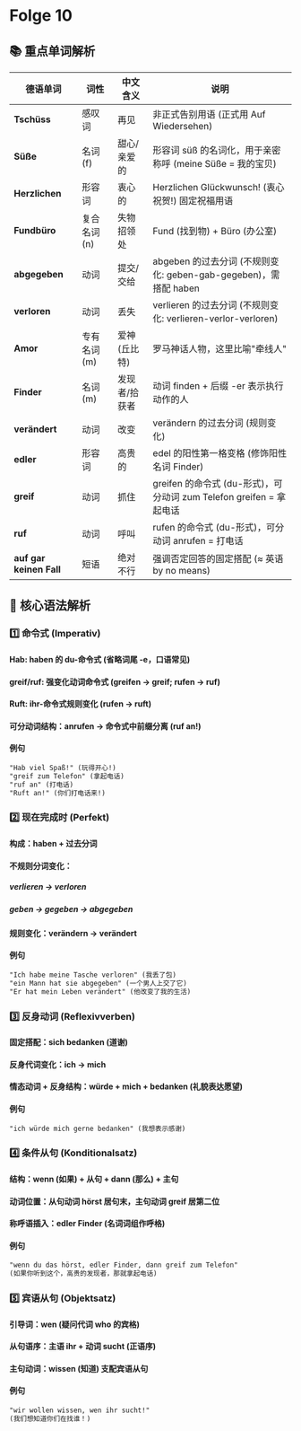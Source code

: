 # Folge 10

## 📚 重点单词解析

| 德语单词          | 词性       | 中文含义              | 说明                                                                 |
|-------------------|------------|-----------------------|----------------------------------------------------------------------|
| **Tschüss**       | 感叹词     | 再见                  | 非正式告别用语 (正式用 Auf Wiedersehen)                              |
| **Süße**          | 名词 (f)   | 甜心/亲爱的           | 形容词 süß 的名词化，用于亲密称呼 (meine Süße = 我的宝贝)            |
| **Herzlichen**    | 形容词     | 衷心的                | Herzlichen Glückwunsch! (衷心祝贺!) 固定祝福用语                    |
| **Fundbüro**      | 复合名词 (n)| 失物招领处            | Fund (找到物) + Büro (办公室)                                        |
| **abgegeben**     | 动词       | 提交/交给             | abgeben 的过去分词 (不规则变化: geben-gab-gegeben)，需搭配 haben     |
| **verloren**      | 动词       | 丢失                  | verlieren 的过去分词 (不规则变化: verlieren-verlor-verloren)         |
| **Amor**          | 专有名词 (m)| 爱神 (丘比特)         | 罗马神话人物，这里比喻"牵线人"                                       |
| **Finder**        | 名词 (m)   | 发现者/拾获者         | 动词 finden + 后缀 -er 表示执行动作的人                             |
| **verändert**     | 动词       | 改变                  | verändern 的过去分词 (规则变化)                                      |
| **edler**         | 形容词     | 高贵的                | edel 的阳性第一格变格 (修饰阳性名词 Finder)                          |
| **greif**         | 动词       | 抓住                  | greifen 的命令式 (du-形式)，可分动词 zum Telefon greifen = 拿起电话  |
| **ruf**           | 动词       | 呼叫                  | rufen 的命令式 (du-形式)，可分动词 anrufen = 打电话                  |
| **auf gar keinen Fall** | 短语 | 绝对不行            | 强调否定回答的固定搭配 (≈ 英语 by no means)                          |

## 📖 核心语法解析

### 1️⃣ 命令式 (Imperativ)
#### Hab: haben 的 du-命令式 (省略词尾 -e，口语常见)
#### greif/ruf: 强变化动词命令式 (greifen → greif; rufen → ruf)
#### Ruft: ihr-命令式规则变化 (rufen → ruft)
#### 可分动词结构：anrufen → 命令式中前缀分离 (ruf an!)
#### 例句
```txt
"Hab viel Spaß!" (玩得开心!)
"greif zum Telefon" (拿起电话)
"ruf an" (打电话)
"Ruft an!" (你们打电话来!)
```

### 2️⃣ 现在完成时 (Perfekt)
#### 构成：haben + 过去分词
#### 不规则分词变化：
##### verlieren → verloren
##### geben → gegeben → abgegeben
#### 规则变化：verändern → verändert
#### 例句
```txt
"Ich habe meine Tasche verloren" (我丢了包)
"ein Mann hat sie abgegeben" (一个男人上交了它)
"Er hat mein Leben verändert" (他改变了我的生活)
```

### 3️⃣ 反身动词 (Reflexivverben)
#### 固定搭配：sich bedanken (道谢)
#### 反身代词变化：ich → mich
#### 情态动词 + 反身结构：würde + mich + bedanken (礼貌表达愿望)
#### 例句
```txt
"ich würde mich gerne bedanken" (我想表示感谢)
```

### 4️⃣ 条件从句 (Konditionalsatz)
#### 结构：wenn (如果) + 从句 + dann (那么) + 主句
#### 动词位置：从句动词 hörst 居句末，主句动词 greif 居第二位
#### 称呼语插入：edler Finder (名词词组作呼格)
#### 例句
```txt
"wenn du das hörst, edler Finder, dann greif zum Telefon"
(如果你听到这个，高贵的发现者，那就拿起电话)
```

### 5️⃣ 宾语从句 (Objektsatz)
#### 引导词：wen (疑问代词 who 的宾格)
#### 从句语序：主语 ihr + 动词 sucht (正语序)
#### 主句动词：wissen (知道) 支配宾语从句
#### 例句
```txt
"wir wollen wissen, wen ihr sucht!"
(我们想知道你们在找谁！)
```